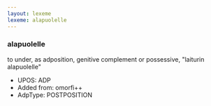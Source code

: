 ```yaml
---
layout: lexeme
lexeme: alapuolelle
---
```


###  alapuolelle

to under, as adposition, genitive complement or possessive, "laiturin alapuolelle"
* UPOS:  ADP
* Added from:  omorfi++
* AdpType:  POSTPOSITION

